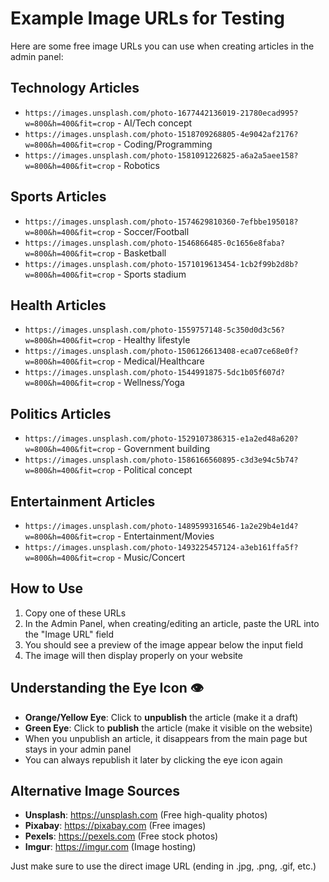 # Example Image URLs for Testing

Here are some free image URLs you can use when creating articles in the admin panel:

## Technology Articles
- `https://images.unsplash.com/photo-1677442136019-21780ecad995?w=800&h=400&fit=crop` - AI/Tech concept
- `https://images.unsplash.com/photo-1518709268805-4e9042af2176?w=800&h=400&fit=crop` - Coding/Programming
- `https://images.unsplash.com/photo-1581091226825-a6a2a5aee158?w=800&h=400&fit=crop` - Robotics

## Sports Articles
- `https://images.unsplash.com/photo-1574629810360-7efbbe195018?w=800&h=400&fit=crop` - Soccer/Football
- `https://images.unsplash.com/photo-1546866485-0c1656e8faba?w=800&h=400&fit=crop` - Basketball
- `https://images.unsplash.com/photo-1571019613454-1cb2f99b2d8b?w=800&h=400&fit=crop` - Sports stadium

## Health Articles
- `https://images.unsplash.com/photo-1559757148-5c350d0d3c56?w=800&h=400&fit=crop` - Healthy lifestyle
- `https://images.unsplash.com/photo-1506126613408-eca07ce68e0f?w=800&h=400&fit=crop` - Medical/Healthcare
- `https://images.unsplash.com/photo-1544991875-5dc1b05f607d?w=800&h=400&fit=crop` - Wellness/Yoga

## Politics Articles
- `https://images.unsplash.com/photo-1529107386315-e1a2ed48a620?w=800&h=400&fit=crop` - Government building
- `https://images.unsplash.com/photo-1586166560895-c3d3e94c5b74?w=800&h=400&fit=crop` - Political concept

## Entertainment Articles
- `https://images.unsplash.com/photo-1489599316546-1a2e29b4e1d4?w=800&h=400&fit=crop` - Entertainment/Movies
- `https://images.unsplash.com/photo-1493225457124-a3eb161ffa5f?w=800&h=400&fit=crop` - Music/Concert

## How to Use
1. Copy one of these URLs
2. In the Admin Panel, when creating/editing an article, paste the URL into the "Image URL" field
3. You should see a preview of the image appear below the input field
4. The image will then display properly on your website

## Understanding the Eye Icon 👁️
- **Orange/Yellow Eye**: Click to **unpublish** the article (make it a draft)
- **Green Eye**: Click to **publish** the article (make it visible on the website)
- When you unpublish an article, it disappears from the main page but stays in your admin panel
- You can always republish it later by clicking the eye icon again

## Alternative Image Sources
- **Unsplash**: https://unsplash.com (Free high-quality photos)
- **Pixabay**: https://pixabay.com (Free images)
- **Pexels**: https://pexels.com (Free stock photos)
- **Imgur**: https://imgur.com (Image hosting)

Just make sure to use the direct image URL (ending in .jpg, .png, .gif, etc.)
